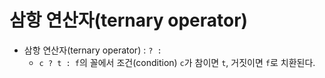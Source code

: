 # 삼항 연산자(ternary operator)

- 삼항 연산자(ternary operator) : `? :`
  - `c ? t : f`의 꼴에서 조건(condition) `c`가 참이면 `t`, 거짓이면 `f`로 치환된다.
